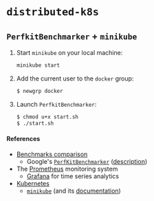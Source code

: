 # `distributed-k8s`

## `PerfkitBenchmarker` + `minikube`
1. Start `minikube` on your local machine:
    ```bash
    minikube start
    ```
1. Add the current user to the `docker` group:
    ```bash
    $ newgrp docker
    ```
1. Launch `PerfkitBenchmarker`:
    ```bash
    $ chmod u+x start.sh
    $ ./start.sh
    ```

#### References
- [Benchmarks comparison](https://docs.google.com/spreadsheets/d/1053fTwR_PzUTqyQ0ITIH-JTwg4id1GHyoA8dWPFDg1M/edit?usp=sharing)
  - Google's [`PerfKitBenchmarker`](https://github.com/GoogleCloudPlatform/PerfKitBenchmarker) ([description](https://cloud.google.com/free/docs/measure-compare-performance))
- The [Prometheus](https://prometheus.io/) monitoring system
  - [Grafana](https://grafana.com/) for time series analytics
- [Kubernetes](https://kubernetes.io/docs/reference/)
  - [`minikube`](https://github.com/kubernetes/minikube) (and its [documentation](https://minikube.sigs.k8s.io/docs/))
